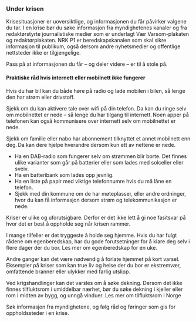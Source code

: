 ### Under krisen

Krisesituasjoner er uoversiktlige, og informasjonen du får påvirker valgene du tar. I en krise bør du søke informasjon fra myndighetenes kanaler og fra redaktørstyrte journalistiske medier som er underlagt Vær Varsom-plakaten og redaktørplakaten. NRK P1 er beredskapskanalen som skal sikre informasjon til publikum, også dersom andre nyhetsmedier og offentlige nettsteder ikke er tilgjengelige.   

Pass på at informasjonen du får – og deler videre – er til å stole på.

#### Praktiske råd hvis internett eller mobilnett ikke fungerer

Hvis du har bil kan du både høre på radio og lade mobilen i bilen, så lenge den har strøm eller drivstoff.    

Sjekk om du kan aktivere tale over wifi på din telefon. Da kan du ringe selv om mobilnettet er nede – så lenge du har tilgang til internett. Noen apper på telefonen kan også kommunisere over internett selv om mobilnettet er nede.    

Sjekk om familie eller nabo har abonnement tilknyttet et annet mobilnett enn deg. Da kan dere hjelpe hverandre dersom kun ett av nettene er nede.

- Ha en DAB-radio som fungerer selv om strømmen blir borte. Det finnes ulike varianter som går på batterier eller som lades med solceller eller sveiv.   
- Ha en batteribank som lades opp jevnlig.
- Ha en liste på papir med viktige telefonnumre hvis du må låne en telefon.
- Sjekk med din kommune om de har møteplasser, eller andre ordninger, hvor du kan få informasjon dersom strøm og telekommunikasjon er nede.


Kriser er ulike og uforutsigbare. Derfor er det ikke lett å gi noe fasitsvar på hvor det er best å oppholde seg når krisen rammer.  

I mange tilfeller er det tryggeste å holde seg hjemme. Hvis du har fulgt rådene om egenberedskap, har du gode forutsetninger for å klare deg selv i flere dager der du bor. Les mer om egenberedskap for en uke.

Andre ganger kan det være nødvendig å forlate hjemmet på kort varsel. Eksempler på kriser som kan true liv og helse der du bor er ekstremvær, omfattende branner eller ulykker med farlig utslipp. 

Ved krigshandlinger kan det varsles om å søke dekning. Dersom det ikke finnes tilfluktsrom i umiddelbar nærhet, bør du søke dekning i kjeller eller rom i midten av bygg, og unngå vinduer. Les mer om tilfluktsrom i Norge

Søk informasjon fra myndighetene, og følg råd og føringer som gis for oppholdssteder i en krise. 